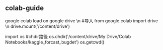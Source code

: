 ## colab-guide
google colab load on google drive  \n 
#导入
from google.colab import drive \n
drive.mount('/content/drive')

import os
#chdir路径
os.chdir('/content/drive/My Drive/Colab Notebooks/kaggle_forcast_bugdet')
os.getcwd()


